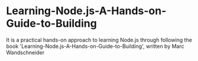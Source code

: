 # Learning-Node.js-A-Hands-on-Guide-to-Building
It is a practical hands-on approach to learning Node.js through following the book 'Learning-Node.js-A-Hands-on-Guide-to-Building', written by Marc Wandschneider
